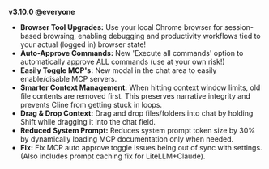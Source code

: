 **v3.10.0 @everyone**

*   **Browser Tool Upgrades:** Use your local Chrome browser for session-based browsing, enabling debugging and productivity workflows tied to your actual (logged in) browser state!
*   **Auto-Approve Commands:** New 'Execute all commands' option to automatically approve ALL commands (use at your own risk!)
*   **Easily Toggle MCP's:** New modal in the chat area to easily enable/disable MCP servers.
*   **Smarter Context Management:** When hitting context window limits, old file contents are removed first. This preserves narrative integrity and prevents Cline from getting stuck in loops.
*   **Drag & Drop Context:** Drag and drop files/folders into chat by holding Shift while dragging it into the chat field.
*   **Reduced System Prompt:** Reduces system prompt token size by 30% by dynamically loading MCP documentation only when needed.
*   **Fix:** Fix MCP auto approve toggle issues being out of sync with settings. (Also includes prompt caching fix for LiteLLM+Claude).